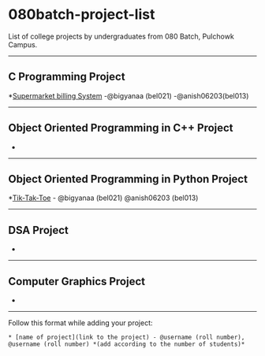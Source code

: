 # 080batch-project-list
List of college projects by undergraduates from 080 Batch, Pulchowk Campus. 

---

## C Programming Project
*[Supermarket billing System](https://github.com/Anish06203/C-Project.git) -@bigyanaa (bel021) -@anish06203(bel013)

---

## Object Oriented Programming in C++ Project
* 

---

## Object Oriented Programming in Python Project
*[Tik-Tak-Toe](https://github.com/bigyanaa/Python-project.git) - @bigyanaa (bel021) @anish06203 (bel013)

---

## DSA Project
* 

---

## Computer Graphics Project
* 

---

Follow this format while adding your project:

```
* [name of project](link to the project) - @username (roll number), @username (roll number) *(add according to the number of students)*
```
